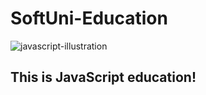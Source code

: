 # SoftUni-Education

![javascript-illustration](https://user-images.githubusercontent.com/105674740/170096246-2641b4bd-760d-43e3-8acb-7c5ebbaf46c6.png)

## **This is JavaScript education!**
